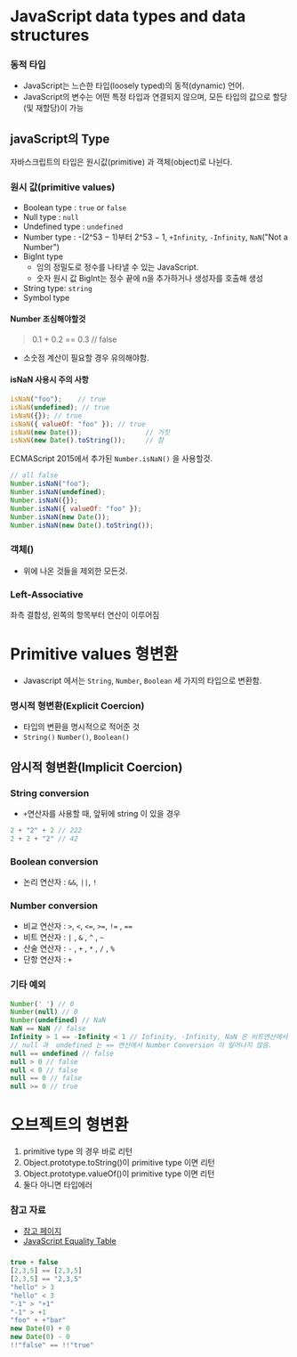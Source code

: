 # JavaScript data types and data structures

### 동적 타입
- JavaScript는 느슨한 타입(loosely typed)의 동적(dynamic) 언어.
- JavaScript의 변수는 어떤 특정 타입과 연결되지 않으며, 모든 타입의 값으로 할당 (및 재할당)이 가능 

## javaScript의 Type
자바스크립트의 타입은 원시값(primitive) 과 객체(object)로 나뉜다.
### 원시 값(primitive values)
- Boolean type : `true` or `false`
- Null type : `null`
- Undefined type : `undefined`
- Number type : -(2^53 − 1)부터 2^53 − 1, `+Infinity`, `-Infinity`, `NaN`("Not a Number")
- BigInt type 
  - 임의 정밀도로 정수를 나타낼 수 있는 JavaScript. 
  - 숫자 원시 값 BigInt는 정수 끝에 n을 추가하거나 생성자를 호출해 생성
- String type: `string`
- Symbol type 

#### Number 조심해야할것
> 0.1 + 0.2 == 0.3 // false
- 소숫점 계산이 필요할 경우 유의해야함.
#### isNaN 사용시 주의 사항
```javascript
isNaN("foo");    // true
isNaN(undefined); // true
isNaN({}); // true
isNaN({ valueOf: "foo" }); // true
isNaN(new Date());                // 거짓
isNaN(new Date().toString());     // 참
```
ECMAScript 2015에서 추가된 `Number.isNaN()` 을 사용할것.
```javascript
// all false
Number.isNaN("foo"); 
Number.isNaN(undefined);
Number.isNaN({}); 
Number.isNaN({ valueOf: "foo" }); 
Number.isNaN(new Date());    
Number.isNaN(new Date().toString()); 
```
### 객체()
 - 위에 나온 것들을 제외한 모든것.

### Left-Associative
좌측 결합성, 왼쪽의 항목부터 연산이 이루어짐


# Primitive values 형변환
- Javascript 에서는 `String`, `Number`, `Boolean` 세 가지의 타입으로 변환함.
### 명시적 형변환(Explicit Coercion)
- 타입의 변환을 명시적으로 적어준 것
- `String()` `Number()`, `Boolean()`
## 암시적 형변환(Implicit Coercion) 
### String conversion
- `+`연산자를 사용할 때, 앞뒤에 string 이 있을 경우
```javascript
2 + "2" + 2 // 222
2 + 2 + "2" // 42
```
### Boolean conversion
- 논리 연산자 : `&&`, `||`, `!` 
### Number conversion
- 비교 연산자 : `>`, `<`, `<=`, `>=`, `!=` , `==` 
- 비트 연산자 : `|` , `&` , `^` , `~`
- 산술 연산자 : `-` , `+` , `*` , `/` , `%`
- 단항 연산자 : `+`

### 기타 예외
```javascript
Number(' ') // 0
Number(null) // 0
Number(undefined) // NaN
NaN == NaN // false
Infinity > 1 == -Infinity < 1 // Infinity, -Infinity, NaN 은 비트연산에서 0
// null 과  undefined 는 == 연산에서 Number Conversion 이 일어나지 않음.
null == undefined // false
null > 0 // false
null < 0 // false
null == 0 // false
null >= 0 // true
```


# 오브젝트의 형변환
1. primitive type 의 경우 바로 리턴
2. Object.prototype.toString()이 primitive type 이면 리턴
3. Object.prototype.valueOf()이 primitive type 이면 리턴
4. 둘다 아니면 타입에러



### 참고 자료
- [참고 페이지](https://www.secmem.org/blog/2020/03/19/javascript-type-coercion/) 
- [JavaScript Equality Table](https://dorey.github.io/JavaScript-Equality-Table/)

### 
```javascript
true + false
[2,3,5] == [2,3,5]
[2,3,5] == "2,3,5"
"hello" > 3
"hello" < 3
"-1" > "+1"
"-1" > +1
"foo" + +"bar"
new Date(0) + 0
new Date(0) - 0
!!"false" == !!"true"
```